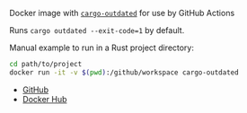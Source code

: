 Docker image with [`cargo-outdated`](https://github.com/kbknapp/cargo-outdated)
for use by GitHub Actions

Runs `cargo outdated --exit-code=1` by default.

Manual example to run in a Rust project directory:

```bash
cd path/to/project
docker run -it -v $(pwd):/github/workspace cargo-outdated
```

- [GitHub](https://github.com/qtfkwk/cargo-outdated)
- [Docker Hub](https://hub.docker.com/r/qtfk/cargo-outdated)

